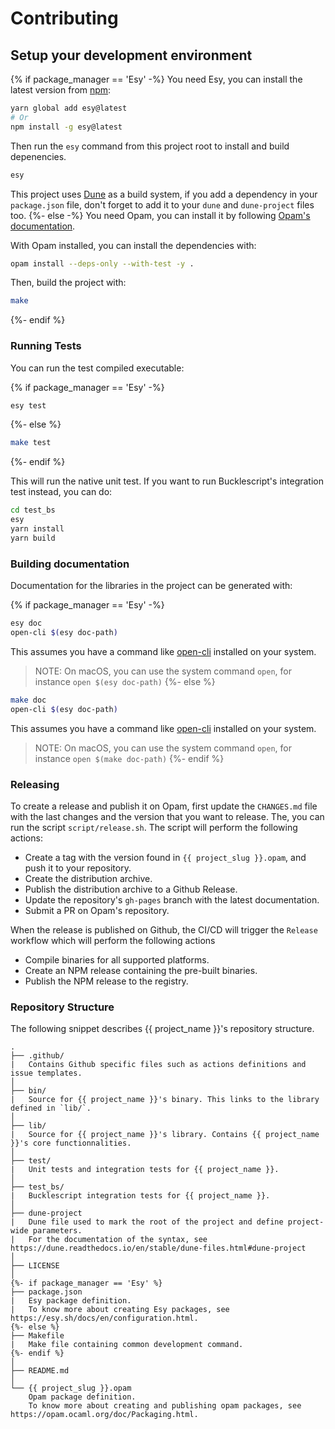 # Contributing

## Setup your development environment

{% if package_manager == 'Esy' -%}
You need Esy, you can install the latest version from [npm](https://npmjs.com):

```bash
yarn global add esy@latest
# Or
npm install -g esy@latest
```

Then run the `esy` command from this project root to install and build depenencies.

```bash
esy
```

This project uses [Dune](https://dune.build/) as a build system, if you add a dependency in your `package.json` file, don't forget to add it to your `dune` and `dune-project` files too.
{%- else -%}
You need Opam, you can install it by following [Opam's documentation](https://opam.ocaml.org/doc/Install.html).

With Opam installed, you can install the dependencies with:

```bash
opam install --deps-only --with-test -y .
```

Then, build the project with:

```bash
make
```
{%- endif %}

### Running Tests

You can run the test compiled executable:

{% if package_manager == 'Esy' -%}

```bash
esy test
```
{%- else %}
```bash
make test
```
{%- endif %}

This will run the native unit test. If you want to run Bucklescript's integration test instead, you can do:

```bash
cd test_bs
esy
yarn install
yarn build
```

### Building documentation

Documentation for the libraries in the project can be generated with:

{% if package_manager == 'Esy' -%}
```bash
esy doc
open-cli $(esy doc-path)
```

This assumes you have a command like [open-cli](https://github.com/sindresorhus/open-cli) installed on your system.

> NOTE: On macOS, you can use the system command `open`, for instance `open $(esy doc-path)`
{%- else %}
```bash
make doc
open-cli $(esy doc-path)
```

This assumes you have a command like [open-cli](https://github.com/sindresorhus/open-cli) installed on your system.

> NOTE: On macOS, you can use the system command `open`, for instance `open $(make doc-path)`
{%- endif %}

### Releasing

To create a release and publish it on Opam, first update the `CHANGES.md` file with the last changes and the version that you want to release.
The, you can run the script `script/release.sh`. The script will perform the following actions:

- Create a tag with the version found in `{{ project_slug }}.opam`, and push it to your repository.
- Create the distribution archive.
- Publish the distribution archive to a Github Release.
- Update the repository's `gh-pages` branch with the latest documentation.
- Submit a PR on Opam's repository.

When the release is published on Github, the CI/CD will trigger the `Release` workflow which will perform the following actions

- Compile binaries for all supported platforms.
- Create an NPM release containing the pre-built binaries.
- Publish the NPM release to the registry.

### Repository Structure

The following snippet describes {{ project_name }}'s repository structure.

```text
.
├── .github/
|   Contains Github specific files such as actions definitions and issue templates.
│
├── bin/
|   Source for {{ project_name }}'s binary. This links to the library defined in `lib/`.
│
├── lib/
|   Source for {{ project_name }}'s library. Contains {{ project_name }}'s core functionnalities.
│
├── test/
|   Unit tests and integration tests for {{ project_name }}.
│
├── test_bs/
|   Bucklescript integration tests for {{ project_name }}.
│
├── dune-project
|   Dune file used to mark the root of the project and define project-wide parameters.
|   For the documentation of the syntax, see https://dune.readthedocs.io/en/stable/dune-files.html#dune-project
│
├── LICENSE
│
{%- if package_manager == 'Esy' %}
├── package.json
|   Esy package definition.
|   To know more about creating Esy packages, see https://esy.sh/docs/en/configuration.html.
{%- else %}
├── Makefile
|   Make file containing common development command.
{%- endif %}
│
├── README.md
│
└── {{ project_slug }}.opam
    Opam package definition.
    To know more about creating and publishing opam packages, see https://opam.ocaml.org/doc/Packaging.html.
```
